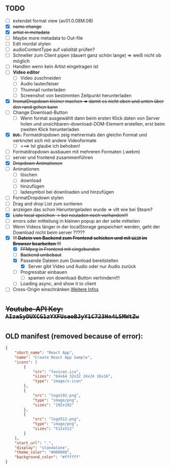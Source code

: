 ## **TODO**

- [ ] extendet format view (av01.0.08M.08)
- [x] ~~name change~~
- [x] ~~artist in metadata~~
- [ ] Maybe more metadata to Out-file
- [ ] Edit mordal stylen
- [ ] audioContentType auf validität prüfen?
- [ ] Schneller zum Client pipen (dauert ganz schön lange) => weiß nicht ob möglich
- [ ] Handlen wenn kein Artist eingetragen ist
- [ ] **Video editor**
  - [ ] Video zuschneiden
  - [ ] Audio lauter/leiser
  - [ ] Thumnail runterladen
  - [ ] Screenshot von bestimmten Zeitpunkt herunterladen
- [x] ~~fromatDropdown kleiner machen => damit es nicht oben und unten über den rand gehen kann~~
- [ ] Change Download-Button
  - [ ] Wenn format ausgewählt dann beim ersten Klick daten von Server holen und unsichbaren-download-DOM-Element erstellen, erst beim zweiten Klick herunterladen
- [x] **`BUG:`** Formatdropdown zeig mehrermals den gleichn Format und verknotet sich mit andere Videoformate
  - [ ] ===> Ist glaube ich behoben!
- [ ] Formatdropdown ausbauen mit mehreren Formaten (.webm)
- [ ] server und frontend zusammenführen
- [x] ~~Dropdown Animationen~~
- [ ] Animationen
  - [ ] löschen
  - [ ] download
  - [ ] hinzufügen
  - [ ] ladesymbol bei downloaden und hinzufügen
- [ ] FormatDropdown stylen
- [ ] Drag and drop List zum sortieren
- [ ] anzeigen das schon Heruntergeladen wurde => vllt wie bei Steam?
- [x] ~~Liste local speichen -> bei neuladen noch vorhanden!!!~~
- [ ] errors oder mitteilung in kleinen popup an der seite mitteilen
- [ ] Wenn Videos länger in der localStorage gespeichert werden, geht der Download nicht beim server ?????
- [x] ~~!!! **Datein von Backend zum Frontend schicken und mit `WASM` im Browser bearbeiten** !!!~~
  - [x] ~~FFMpeg in Frontend mit eingebunden~~
  - [ ] ~~Backend umbebaut~~
  - [x] Passende Dateien zum Download bereitstellen
    - [x] Server gibt Video und Audio oder nur Audio zurück
  - [ ] Progressbar einbauen
    - [ ] spamen von download-Button verhindern!!!
  - [ ] Loading async, and show it to client
- [ ] Cross-Origin einschränken [Weitere Infos](https://developer.chrome.com/blog/enabling-shared-array-buffer/#cross-origin-isolation)

#

## ~~**Youtube-API Key:** `AIzaSyDUXCG1zYXFUsaeBJyY1C723Hn4LSMWtZw`~~

#

## **OLD manifest (removed because of error):**

```JSON
{
    "short_name": "React App",
    "name": "Create React App Sample",
    "icons": [
        {
            "src": "favicon.ico",
            "sizes": "64x64 32x32 24x24 16x16",
            "type": "image/x-icon"
        },
        {
            "src": "logo192.png",
            "type": "image/png",
            "sizes": "192x192"
        },
        {
            "src": "logo512.png",
            "type": "image/png",
            "sizes": "512x512"
        }
    ],
    "start_url": ".",
    "display": "standalone",
    "theme_color": "#000000",
    "background_color": "#ffffff"
}
```

#
